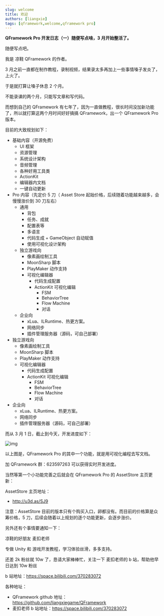 ```yaml
---
slug: welcome
title: 欢迎
authors: [liangxie]
tags: [qframework,welcome,qframework pro]
---
```


**QFramework Pro 开发日志（一）随便写点啥，3 月开始整活了。**

随便写点吧。

我是 凉鞋 QFramework 的作者。

3 月之前一直都在制作教程，录制视频，结果录太多再加上一些事情嗓子发炎了，上火了。

于是就打算让嗓子休息 2 个月。

不能录课的两个月，只能写文章和写代码。

而想到自己的 QFramework 有七年了，因为一直做教程，很长时间没加新功能了，所以就打算这两个月时间好好搞搞 QFramework，出一个 QFramework Pro 版本。

目前的大致规划如下：

- 基础内容（开源免费）
    - UI 框架
    - 资源管理
    - 系统设计架构
    - 音频管理
    - 各种好用工具类
    - ActionKit
    - 编辑器内文档
    - 一键自动更新
- Pro 内容（先定价 5 刀（ Asset Store 起始价格，后续随着功能越来越多，会慢慢涨价到 30 刀左右）
    - 通用
        - 背包
        - 任务、成就
        - 配置表等
        - 多语言
        - 代码生成 + GameObject 自动赋值
        - 使用可视化设计架构
    - 独立游戏向
        - 像素画绘制工具
        - MoonSharp 脚本
        - PlayMaker 动作支持
        - 可视化编辑器
            - 代码生成配置
            - ActionKit 可视化编辑
                - FSM
                - BehaviorTree
                - Flow Machine
                - 对话
    - 企业向
        - xLua、ILRuntime、热更方案。
        - 网络同步
        - 插件管理服务器（源码，可自己部署）
- 独立游戏向
    - 像素画绘制工具
    - MoonSharp 脚本
    - PlayMaker 动作支持
    - 可视化编辑器
        - 代码生成配置
        - ActionKit 可视化编辑
            - FSM
            - BehaviorTree
            - Flow Machine
            - 对话
- 企业向
    - xLua、ILRuntime、热更方案。
    - 网络同步
    - 插件管理服务器（源码，可自己部署）

而从 3 月 1 日，截止到今天，开发进度如下：

![img](https://file.liangxiegame.com/185a499e-9e46-4d93-9299-2cd35f78186e.png)

以上图是，QFramework Pro 的其中一个功能，就是用可视化编程去写文档。

加 QFramework 群：623597263 可以获得实时开发进度。

当然等第一个小功能完善之后就会在 QFramework Pro 的 AssetStore 主页更新：

AssetStore 主页地址：

- http://u3d.as/SJ9

注意：AssetStore 目前的版本只有个购买入口，卵都没有。而目前的价格算是众筹价格，5 刀，后续会随着以上规划的逐个功能更新，会逐步涨价。

另外还有个事情要通知一下：

凉鞋的好朋友 麦扣老师

专做 Unity 和 游戏开发教程，学习体验丝滑，多多支持。

还差 2k 粉丝就 10w 了，恳请大家棒棒忙，关注一下 麦扣老师的 b 站，帮助他早日达到 10w 粉丝

b 站地址：https://space.bilibili.com/370283072

各种地址：

- QFramework github 地址：https://github.com/liangxiegame/QFramework
- 麦扣老师 b 站地址：https://space.bilibili.com/370283072